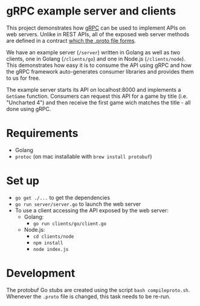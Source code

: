 gRPC example server and clients
===============================

This project demonstrates how [gRPC](https://grpc.io/) can be used to implement APIs on web servers. Unlike in REST APIs, all of the exposed web server methods are defined in a contract [which the .proto file forms](gametitles/game_titles.proto).

We have an example server (`/server`) written in Golang as well as two clients, one in Golang (`/clients/go`) and one in Node.js (`/clients/node`). This demonstrates how easy it is to consume the API using gRPC and how the gRPC framework auto-generates consumer libraries and provides them to us for free.

The example server starts its API on localhost:8000 and implements a `GetGame` function. Consumers can request this API for a game by title (i.e. "Uncharted 4") and then receive the first game wich matches the title - all done using gRPC.

# Requirements
- Golang
- `protoc` (on mac installable with `brew install protobuf`)

# Set up
- `go get ./...` to get the dependencies
- `go run server/server.go` to launch the web server
- To use a client accessing the API exposed by the web server:
  - Golang:
    - `go run clients/go/client.go`
  - Node.js:
    - `cd clients/node`
    - `npm install`
    - `node index.js`

# Development
The protobuf Go stubs are created using the script `bash compileproto.sh`. Whenever the `.proto` file is changed, this task needs to be re-run.
